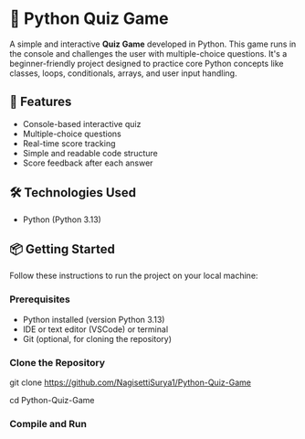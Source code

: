 # 🎯 Python Quiz Game

A simple and interactive **Quiz Game** developed in Python. This game runs in the console and challenges the user with multiple-choice questions. It's a beginner-friendly project designed to practice core Python concepts like classes, loops, conditionals, arrays, and user input handling.

## 🚀 Features

* Console-based interactive quiz
* Multiple-choice questions
* Real-time score tracking
* Simple and readable code structure
* Score feedback after each answer

## 🛠️ Technologies Used

* Python (Python 3.13)

## 📦 Getting Started

Follow these instructions to run the project on your local machine:

### Prerequisites

* Python installed (version Python 3.13)
* IDE or text editor (VSCode) or terminal
* Git (optional, for cloning the repository)

### Clone the Repository

git clone https://github.com/NagisettiSurya1/Python-Quiz-Game

cd Python-Quiz-Game

### Compile and Run


